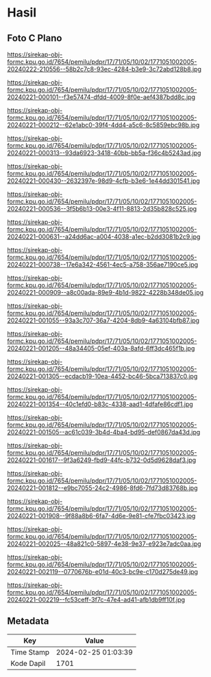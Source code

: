 # Hasil

## Foto C Plano

https://sirekap-obj-formc.kpu.go.id/7654/pemilu/pdpr/17/71/05/10/02/1771051002005-20240222-210556--58b2c7c8-93ec-4284-b3e9-3c72abd128b8.jpg

https://sirekap-obj-formc.kpu.go.id/7654/pemilu/pdpr/17/71/05/10/02/1771051002005-20240221-000101--f3e57474-dfdd-4009-8f0e-aef4387bdd8c.jpg

https://sirekap-obj-formc.kpu.go.id/7654/pemilu/pdpr/17/71/05/10/02/1771051002005-20240221-000212--62e1abc0-39f4-4dd4-a5c6-8c5859ebc98b.jpg

https://sirekap-obj-formc.kpu.go.id/7654/pemilu/pdpr/17/71/05/10/02/1771051002005-20240221-000313--93da6923-3418-40bb-bb5a-f36c4b5243ad.jpg

https://sirekap-obj-formc.kpu.go.id/7654/pemilu/pdpr/17/71/05/10/02/1771051002005-20240221-000430--2632397e-98d9-4cfb-b3e6-1e44dd301541.jpg

https://sirekap-obj-formc.kpu.go.id/7654/pemilu/pdpr/17/71/05/10/02/1771051002005-20240221-000536--3f5b6b13-00e3-4f11-8813-2d35b828c525.jpg

https://sirekap-obj-formc.kpu.go.id/7654/pemilu/pdpr/17/71/05/10/02/1771051002005-20240221-000631--a24dd6ac-a004-4038-a1ec-b2dd3081b2c9.jpg

https://sirekap-obj-formc.kpu.go.id/7654/pemilu/pdpr/17/71/05/10/02/1771051002005-20240221-000738--17e6a342-4561-4ec5-a758-356ae7190ce5.jpg

https://sirekap-obj-formc.kpu.go.id/7654/pemilu/pdpr/17/71/05/10/02/1771051002005-20240221-000909--a8c00ada-89e9-4b1d-9822-4228b348de05.jpg

https://sirekap-obj-formc.kpu.go.id/7654/pemilu/pdpr/17/71/05/10/02/1771051002005-20240221-001055--93a3c707-36a7-4204-8db9-4a63104bfb87.jpg

https://sirekap-obj-formc.kpu.go.id/7654/pemilu/pdpr/17/71/05/10/02/1771051002005-20240221-001205--48a34405-05ef-403a-8afd-6ff3dc465f1b.jpg

https://sirekap-obj-formc.kpu.go.id/7654/pemilu/pdpr/17/71/05/10/02/1771051002005-20240221-001305--ecdacb19-10ea-4452-bc46-5bca713837c0.jpg

https://sirekap-obj-formc.kpu.go.id/7654/pemilu/pdpr/17/71/05/10/02/1771051002005-20240221-001354--40c1efd0-b83c-4338-aad1-4dfafe86cdf1.jpg

https://sirekap-obj-formc.kpu.go.id/7654/pemilu/pdpr/17/71/05/10/02/1771051002005-20240221-001505--ac61c039-3b4d-4ba4-bd95-def0867da43d.jpg

https://sirekap-obj-formc.kpu.go.id/7654/pemilu/pdpr/17/71/05/10/02/1771051002005-20240221-001617--9f3a6249-fbd9-44fc-b732-0d5d9628daf3.jpg

https://sirekap-obj-formc.kpu.go.id/7654/pemilu/pdpr/17/71/05/10/02/1771051002005-20240221-001812--e9bc7055-24c2-4986-8fd6-7fd73d83768b.jpg

https://sirekap-obj-formc.kpu.go.id/7654/pemilu/pdpr/17/71/05/10/02/1771051002005-20240221-001908--9f88a8b6-6fa7-4d6e-9e81-cfe7fbc03423.jpg

https://sirekap-obj-formc.kpu.go.id/7654/pemilu/pdpr/17/71/05/10/02/1771051002005-20240221-002025--48a821c0-5897-4e38-9e37-e923e7adc0aa.jpg

https://sirekap-obj-formc.kpu.go.id/7654/pemilu/pdpr/17/71/05/10/02/1771051002005-20240221-002119--0770676b-e01d-40c3-bc9e-c170d275de49.jpg

https://sirekap-obj-formc.kpu.go.id/7654/pemilu/pdpr/17/71/05/10/02/1771051002005-20240221-002219--fc53ceff-3f7c-47e4-ad41-afb1db9ff10f.jpg


## Metadata

| Key        | Value               |
| ---------- | ------------------- |
| Time Stamp | 2024-02-25 01:03:39 |
| Kode Dapil | 1701                |



